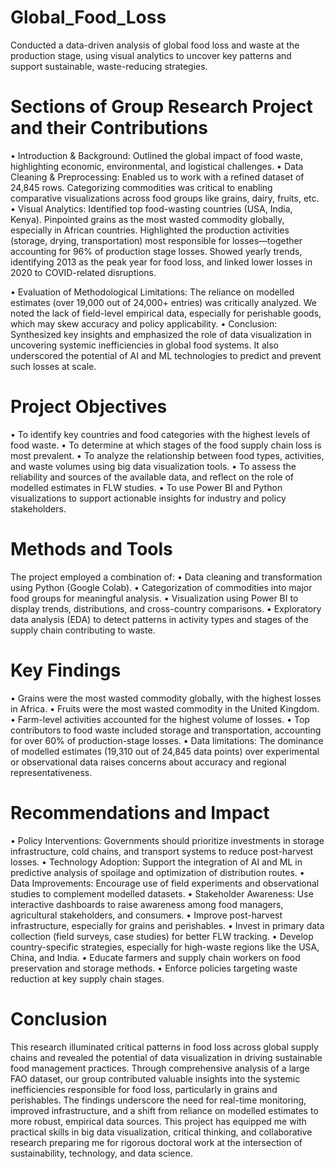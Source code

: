 # Global_Food_Loss
Conducted a data-driven analysis of global food loss and waste at the production stage, using visual analytics to uncover key patterns and support sustainable, waste-reducing strategies.

# Sections of Group Research Project and their Contributions
•	Introduction & Background: Outlined the global impact of food waste, highlighting economic, environmental, and logistical challenges.
•	Data Cleaning & Preprocessing: Enabled us to work with a refined dataset of 24,845 rows. Categorizing commodities was critical to enabling comparative visualizations across food groups like grains, dairy, fruits, etc.
•	Visual Analytics: Identified top food-wasting countries (USA, India, Kenya). Pinpointed grains as the most wasted commodity globally, especially in African countries. Highlighted the production activities (storage, drying, transportation) most responsible for losses—together accounting for 96% of production stage losses. Showed yearly trends, identifying 2013 as the peak year for food loss, and linked lower losses in 2020 to COVID-related disruptions.

•	Evaluation of Methodological Limitations: The reliance on modelled estimates (over 19,000 out of 24,000+ entries) was critically analyzed. We noted the lack of field-level empirical data, especially for perishable goods, which may skew accuracy and policy applicability.
•	Conclusion: Synthesized key insights and emphasized the role of data visualization in uncovering systemic inefficiencies in global food systems. It also underscored the potential of AI and ML technologies to predict and prevent such losses at scale.

# Project Objectives 
•	To identify key countries and food categories with the highest levels of food waste.
•	To determine at which stages of the food supply chain loss is most prevalent.
•	To analyze the relationship between food types, activities, and waste volumes using big data visualization tools.
•	To assess the reliability and sources of the available data, and reflect on the role of modelled estimates in FLW studies.
•	To use Power BI and Python visualizations to support actionable insights for industry and policy stakeholders.

# Methods and Tools
The project employed a combination of:
•	Data cleaning and transformation using Python (Google Colab).
•	Categorization of commodities into major food groups for meaningful analysis.
•	Visualization using Power BI to display trends, distributions, and cross-country comparisons.
•	Exploratory data analysis (EDA) to detect patterns in activity types and stages of the supply chain contributing to waste.

# Key Findings
•	Grains were the most wasted commodity globally, with the highest losses in Africa.
•	Fruits were the most wasted commodity in the United Kingdom.
•	Farm-level activities accounted for the highest volume of losses.
•	Top contributors to food waste included storage and transportation, accounting for over 60% of production-stage losses.
•	Data limitations: The dominance of modelled estimates (19,310 out of 24,845 data points) over experimental or observational data raises concerns about accuracy and regional representativeness.

# Recommendations and Impact
•	Policy Interventions: Governments should prioritize investments in storage infrastructure, cold chains, and transport systems to reduce post-harvest losses.
•	Technology Adoption: Support the integration of AI and ML in predictive analysis of spoilage and optimization of distribution routes.
•	Data Improvements: Encourage use of field experiments and observational studies to complement modelled datasets.
•	Stakeholder Awareness: Use interactive dashboards to raise awareness among food managers, agricultural stakeholders, and consumers.
•	Improve post-harvest infrastructure, especially for grains and perishables.
•	Invest in primary data collection (field surveys, case studies) for better FLW tracking.
•	Develop country-specific strategies, especially for high-waste regions like the USA, China, and India.
•	Educate farmers and supply chain workers on food preservation and storage methods.
•	Enforce policies targeting waste reduction at key supply chain stages.

# Conclusion
This research illuminated critical patterns in food loss across global supply chains and revealed the potential of data visualization in driving sustainable food management practices. Through comprehensive analysis of a large FAO dataset, our group contributed valuable insights into the systemic inefficiencies responsible for food loss, particularly in grains and perishables. The findings underscore the need for real-time monitoring, improved infrastructure, and a shift from reliance on modelled estimates to more robust, empirical data sources. This project has equipped me with practical skills in big data visualization, critical thinking, and collaborative research preparing me for rigorous doctoral work at the intersection of sustainability, technology, and data science.







